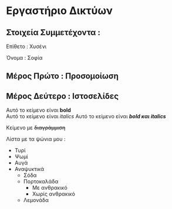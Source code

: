 # Εργαστήριο Δικτύων

## Στοιχεία Συμμετέχοντα : 
Επίθετο : Χυσένι 

Όνομα : Σοφία

## Mέρος Πρώτο : Προσομοίωση

## Μέρος Δεύτερο : Ιστοσελίδες

Αυτό το κείμενο είναι **bold**  
Αυτό το κείμενο είναι _italics_
Αυτό το κείμενο είναι **_bold και italics_**

Κείμενο με ~~διαγράμμιση~~

Λίστα με τα ψώνια μου : 

* Τυρί 
* Ψωμί 
* Αυγά
* Αναψυκτικά 
  * Σόδα
  * Πορτοκαλάδα
    * Με ανθρακικό 
    * Χωρίς ανθρακικό 
  * Λεμονάδα

 
